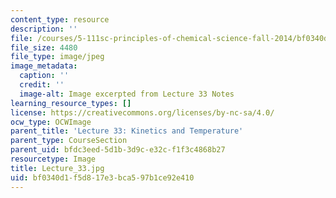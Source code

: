 ```yaml
---
content_type: resource
description: ''
file: /courses/5-111sc-principles-of-chemical-science-fall-2014/bf0340d1f5d817e3bca597b1ce92e410_Lecture_33.jpg
file_size: 4480
file_type: image/jpeg
image_metadata:
  caption: ''
  credit: ''
  image-alt: Image excerpted from Lecture 33 Notes
learning_resource_types: []
license: https://creativecommons.org/licenses/by-nc-sa/4.0/
ocw_type: OCWImage
parent_title: 'Lecture 33: Kinetics and Temperature'
parent_type: CourseSection
parent_uid: bfdc3eed-5d1b-3d9c-e32c-f1f3c4868b27
resourcetype: Image
title: Lecture_33.jpg
uid: bf0340d1-f5d8-17e3-bca5-97b1ce92e410
---
```

